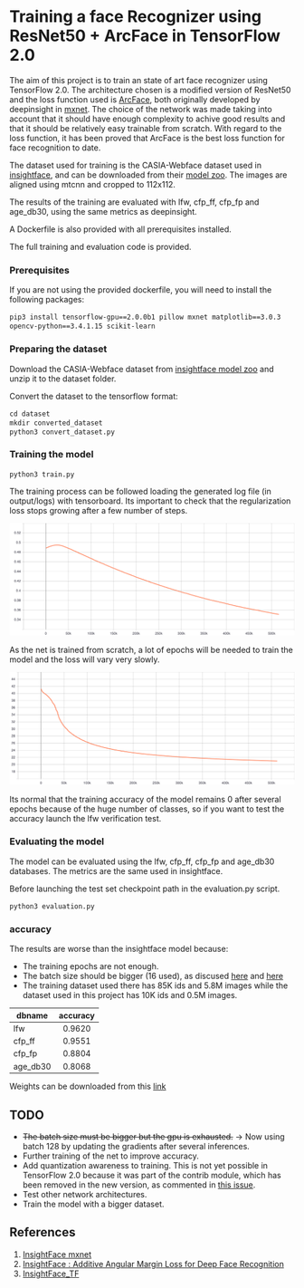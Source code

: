 # Training a face Recognizer using ResNet50 + ArcFace in TensorFlow 2.0

The aim of this project is to train an state of art face recognizer using TensorFlow 2.0. The architecture chosen is a modified version of ResNet50 and the loss function used is [ArcFace](https://arxiv.org/pdf/1801.07698.pdf), both originally developed by deepinsight in [mxnet](https://github.com/deepinsight/insightface). The choice of the network was made taking into account that it should have enough complexity to achive good results and that it should be relatively easy trainable from scratch. With regard to the loss function, it has been proved that ArcFace is the best loss function for face recognition to date.

The dataset used for training is the CASIA-Webface dataset used in [insightface](https://github.com/deepinsight/insightface), and can be downloaded from their [model zoo](https://github.com/deepinsight/insightface/wiki/Dataset-Zoo). The images are aligned using mtcnn and cropped to 112x112.

The results of the training are evaluated with lfw, cfp_ff, cfp_fp and age_db30, using the same metrics as deepinsight.

A Dockerfile is also provided with all prerequisites installed.

The full training and evaluation code is provided.

### Prerequisites

If you are not using the provided dockerfile, you will need to install the following packages:

```
pip3 install tensorflow-gpu==2.0.0b1 pillow mxnet matplotlib==3.0.3 opencv-python==3.4.1.15 scikit-learn
```

### Preparing the dataset

Download the CASIA-Webface dataset from [insightface model zoo](https://github.com/deepinsight/insightface/wiki/Dataset-Zoo) and unzip it to the dataset folder.

Convert the dataset to the tensorflow format:

```
cd dataset
mkdir converted_dataset
python3 convert_dataset.py
```

### Training the model

```
python3 train.py
```

The training process can be followed loading the generated log file (in output/logs) with tensorboard. Its important to check that the regularization loss stops growing after a few number of steps.

<img src="imgs/regularization_loss.svg">

As the net is trained from scratch, a lot of epochs will be needed to train the model and the loss will vary very slowly.

<img src="imgs/train_loss.svg">

Its normal that the training accuracy of the model remains 0 after several epochs because of the huge number of classes, so if you want to test the accuracy launch the lfw verification test.

### Evaluating the model

The model can be evaluated using the lfw, cfp_ff, cfp_fp and age_db30 databases. The metrics are the same used in insightface.

Before launching the test set checkpoint path in the evaluation.py script.

```
python3 evaluation.py
```

### accuracy

The results are worse than the insightface model because: 
* The training epochs are not enough.
* The batch size should be bigger (16 used), as discused [here](https://github.com/deepinsight/insightface/issues/91) and [here](https://github.com/deepinsight/insightface/issues/86)
* The training dataset used there has 85K ids and 5.8M images while the dataset used in this project has 10K ids and 0.5M images.

| dbname | accuracy |
| ----- |:-----:|
| lfw |0.9620|
| cfp_ff |0.9551|
| cfp_fp |0.8804|
| age_db30 |0.8068|

Weights can be downloaded from this [link](https://drive.google.com/open?id=1RrVazZAWgDL26HxtacdeHfOADWERDUHK)

## TODO
* ~~The batch size must be bigger but the gpu is exhausted.~~ -> Now using batch 128 by updating the gradients after several inferences. 
* Further training of the net to improve accuracy.
* Add quantization awareness to training. This is not yet possible in TensorFlow 2.0 because it was part of the contrib module, which has been removed in the new version, as commented in [this issue](https://github.com/tensorflow/tensorflow/issues/27880).
* Test other network architectures.
* Train the model with a bigger dataset.

## References
1. [InsightFace mxnet](https://github.com/deepinsight/insightface)
2. [InsightFace : Additive Angular Margin Loss for Deep Face Recognition](https://arxiv.org/abs/1801.07698)
3. [InsightFace_TF](https://raw.githubusercontent.com/auroua/InsightFace_TF)
